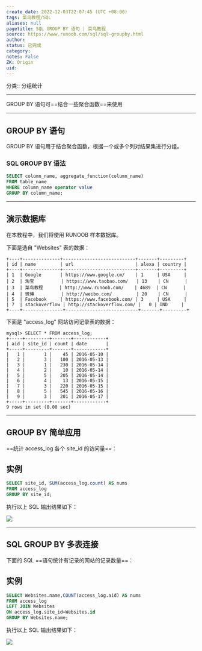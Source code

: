 ```yaml
---
create_date: 2022-12-03T22:07:45 (UTC +08:00)
tags: 菜鸟教程/SQL
aliases: null
pagetitle: SQL GROUP BY 语句 | 菜鸟教程
source: https://www.runoob.com/sql/sql-groupby.html
author: 
status: 已完成
category: 
notes: False
ZK: Origin
uid: 
---
```


分类:: 分组统计


___

GROUP BY 语句可==结合一些聚合函数==来使用

___

## GROUP BY 语句

GROUP BY 语句用于结合聚合函数，根据一个或多个列对结果集进行分组。

### SQL GROUP BY 语法

```sql
SELECT column_name, aggregate_function(column_name)  
FROM table_name  
WHERE column_name operator value  
GROUP BY column_name;
```


  

___

## 演示数据库

在本教程中，我们将使用 RUNOOB 样本数据库。

下面是选自 "Websites" 表的数据：

```
+----+--------------+---------------------------+-------+---------+
| id | name         | url                       | alexa | country |
+----+--------------+---------------------------+-------+---------+
| 1  | Google       | https://www.google.cm/    | 1     | USA     |
| 2  | 淘宝          | https://www.taobao.com/   | 13    | CN      |
| 3  | 菜鸟教程      | http://www.runoob.com/    | 4689  | CN      |
| 4  | 微博          | http://weibo.com/         | 20    | CN      |
| 5  | Facebook     | https://www.facebook.com/ | 3     | USA     |
| 7  | stackoverflow | http://stackoverflow.com/ |   0 | IND     |
+----+---------------+---------------------------+-------+---------+
```

下面是 "access\_log" 网站访问记录表的数据：

```
mysql> SELECT * FROM access_log;
+-----+---------+-------+------------+
| aid | site_id | count | date       |
+-----+---------+-------+------------+
|   1 |       1 |    45 | 2016-05-10 |
|   2 |       3 |   100 | 2016-05-13 |
|   3 |       1 |   230 | 2016-05-14 |
|   4 |       2 |    10 | 2016-05-14 |
|   5 |       5 |   205 | 2016-05-14 |
|   6 |       4 |    13 | 2016-05-15 |
|   7 |       3 |   220 | 2016-05-15 |
|   8 |       5 |   545 | 2016-05-16 |
|   9 |       3 |   201 | 2016-05-17 |
+-----+---------+-------+------------+
9 rows in set (0.00 sec)
```

  

___

## GROUP BY 简单应用

==统计 access\_log 各个 site\_id 的访问量==：

## 实例

```sql
SELECT site_id, SUM(access_log.count) AS nums  
FROM access_log 
GROUP BY site_id;
```


执行以上 SQL 输出结果如下：

![](https://www.runoob.com/wp-content/uploads/2013/09/groupby1.jpg)

  

___

## SQL GROUP BY 多表连接

下面的 SQL ==语句统计有记录的网站的记录数量==：

## 实例

```sql
SELECT Websites.name,COUNT(access_log.aid) AS nums 
FROM access_log  
LEFT JOIN Websites  
ON access_log.site_id=Websites.id  
GROUP BY Websites.name;
```


执行以上 SQL 输出结果如下：

![](https://www.runoob.com/wp-content/uploads/2013/09/groupby2.jpg)
